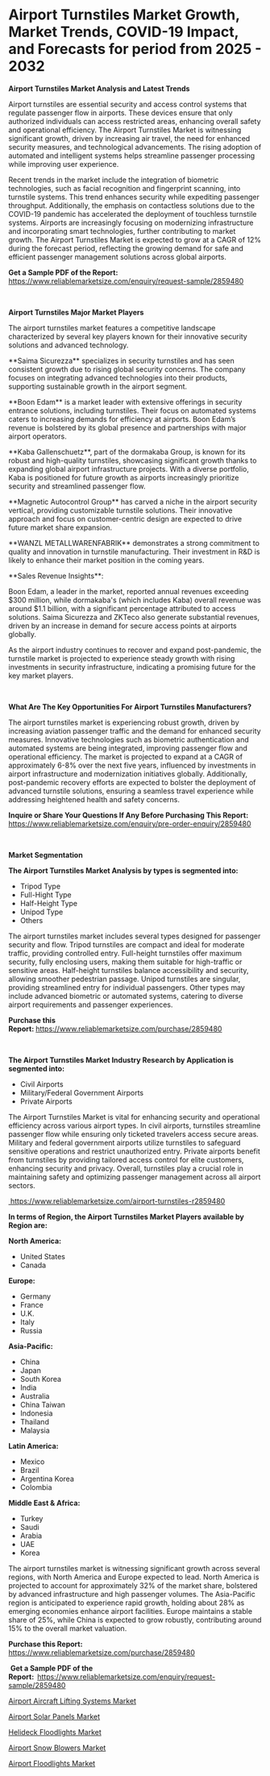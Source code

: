 <p><h1>Airport Turnstiles Market Growth, Market Trends, COVID-19 Impact, and Forecasts for period from 2025 - 2032</h1></p><p><strong>Airport Turnstiles Market Analysis and Latest Trends</strong></p>
<p><p>Airport turnstiles are essential security and access control systems that regulate passenger flow in airports. These devices ensure that only authorized individuals can access restricted areas, enhancing overall safety and operational efficiency. The Airport Turnstiles Market is witnessing significant growth, driven by increasing air travel, the need for enhanced security measures, and technological advancements. The rising adoption of automated and intelligent systems helps streamline passenger processing while improving user experience.</p><p>Recent trends in the market include the integration of biometric technologies, such as facial recognition and fingerprint scanning, into turnstile systems. This trend enhances security while expediting passenger throughput. Additionally, the emphasis on contactless solutions due to the COVID-19 pandemic has accelerated the deployment of touchless turnstile systems. Airports are increasingly focusing on modernizing infrastructure and incorporating smart technologies, further contributing to market growth. The Airport Turnstiles Market is expected to grow at a CAGR of 12% during the forecast period, reflecting the growing demand for safe and efficient passenger management solutions across global airports.</p></p>
<p><strong>Get a Sample PDF of the Report:&nbsp;</strong> <a href="https://www.reliablemarketsize.com/enquiry/request-sample/2859480?utm_campaign=1133&utm_medium=2&utm_source=Github&utm_content=ia&utm_term=12032025&utm_id=airport-turnstiles">https://www.reliablemarketsize.com/enquiry/request-sample/2859480</a></p>
<p>&nbsp;</p>
<p><strong>Airport Turnstiles Major Market Players</strong></p>
<p><p>The airport turnstiles market features a competitive landscape characterized by several key players known for their innovative security solutions and advanced technology.</p><p>**Saima Sicurezza** specializes in security turnstiles and has seen consistent growth due to rising global security concerns. The company focuses on integrating advanced technologies into their products, supporting sustainable growth in the airport segment.</p><p>**Boon Edam** is a market leader with extensive offerings in security entrance solutions, including turnstiles. Their focus on automated systems caters to increasing demands for efficiency at airports. Boon Edam’s revenue is bolstered by its global presence and partnerships with major airport operators.</p><p>**Kaba Gallenschuetz**, part of the dormakaba Group, is known for its robust and high-quality turnstiles, showcasing significant growth thanks to expanding global airport infrastructure projects. With a diverse portfolio, Kaba is positioned for future growth as airports increasingly prioritize security and streamlined passenger flow.</p><p>**Magnetic Autocontrol Group** has carved a niche in the airport security vertical, providing customizable turnstile solutions. Their innovative approach and focus on customer-centric design are expected to drive future market share expansion.</p><p>**WANZL METALLWARENFABRIK** demonstrates a strong commitment to quality and innovation in turnstile manufacturing. Their investment in R&D is likely to enhance their market position in the coming years.</p><p>**Sales Revenue Insights**: </p><p>Boon Edam, a leader in the market, reported annual revenues exceeding $300 million, while dormakaba's (which includes Kaba) overall revenue was around $1.1 billion, with a significant percentage attributed to access solutions. Saima Sicurezza and ZKTeco also generate substantial revenues, driven by an increase in demand for secure access points at airports globally.</p><p>As the airport industry continues to recover and expand post-pandemic, the turnstile market is projected to experience steady growth with rising investments in security infrastructure, indicating a promising future for the key market players.</p></p>
<p>&nbsp;</p>
<p><strong>What Are The Key Opportunities For Airport Turnstiles Manufacturers?</strong></p>
<p><p>The airport turnstiles market is experiencing robust growth, driven by increasing aviation passenger traffic and the demand for enhanced security measures. Innovative technologies such as biometric authentication and automated systems are being integrated, improving passenger flow and operational efficiency. The market is projected to expand at a CAGR of approximately 6-8% over the next five years, influenced by investments in airport infrastructure and modernization initiatives globally. Additionally, post-pandemic recovery efforts are expected to bolster the deployment of advanced turnstile solutions, ensuring a seamless travel experience while addressing heightened health and safety concerns.</p></p>
<p><strong>Inquire or Share Your Questions If Any Before Purchasing This Report:</strong> <a href="https://www.reliablemarketsize.com/enquiry/pre-order-enquiry/2859480?utm_campaign=1133&utm_medium=2&utm_source=Github&utm_content=ia&utm_term=12032025&utm_id=airport-turnstiles">https://www.reliablemarketsize.com/enquiry/pre-order-enquiry/2859480</a></p>
<p>&nbsp;</p>
<p><strong>Market Segmentation</strong></p>
<p><strong>The Airport Turnstiles Market Analysis by types is segmented into:</strong></p>
<p><ul><li>Tripod Type</li><li>Full-Hight Type</li><li>Half-Height Type</li><li>Unipod Type</li><li>Others</li></ul></p>
<p><p>The airport turnstiles market includes several types designed for passenger security and flow. Tripod turnstiles are compact and ideal for moderate traffic, providing controlled entry. Full-height turnstiles offer maximum security, fully enclosing users, making them suitable for high-traffic or sensitive areas. Half-height turnstiles balance accessibility and security, allowing smoother pedestrian passage. Unipod turnstiles are singular, providing streamlined entry for individual passengers. Other types may include advanced biometric or automated systems, catering to diverse airport requirements and passenger experiences.</p></p>
<p><strong>Purchase this Report:&nbsp;</strong><a href="https://www.reliablemarketsize.com/purchase/2859480?utm_campaign=1133&utm_medium=2&utm_source=Github&utm_content=ia&utm_term=12032025&utm_id=airport-turnstiles">https://www.reliablemarketsize.com/purchase/2859480</a></p>
<p>&nbsp;</p>
<p><strong>The Airport Turnstiles Market Industry Research by Application is segmented into:</strong></p>
<p><ul><li>Civil Airports</li><li>Military/Federal Government Airports</li><li>Private Airports</li></ul></p>
<p><p>The Airport Turnstiles Market is vital for enhancing security and operational efficiency across various airport types. In civil airports, turnstiles streamline passenger flow while ensuring only ticketed travelers access secure areas. Military and federal government airports utilize turnstiles to safeguard sensitive operations and restrict unauthorized entry. Private airports benefit from turnstiles by providing tailored access control for elite customers, enhancing security and privacy. Overall, turnstiles play a crucial role in maintaining safety and optimizing passenger management across all airport sectors.</p></p>
<p><a href="https://www.reliablemarketsize.com/airport-turnstiles-r2859480?utm_campaign=1133&utm_medium=2&utm_source=Github&utm_content=ia&utm_term=12032025&utm_id=airport-turnstiles">&nbsp;https://www.reliablemarketsize.com/airport-turnstiles-r2859480</a></p>
<p><strong>In terms of Region, the Airport Turnstiles Market Players available by Region are:</strong></p>
<p>
    <p> <strong> North America: </strong>
        <ul>
            <li>United States</li>
            <li>Canada</li>
        </ul>
        </p> 
    <p> <strong> Europe: </strong>
        <ul>
            <li>Germany</li>
            <li>France</li>
            <li>U.K.</li>
            <li>Italy</li>
            <li>Russia</li>
        </ul>
        </p> 
    <p> <strong> Asia-Pacific: </strong>
        <ul>
            <li>China</li>
            <li>Japan</li>
            <li>South Korea</li>
            <li>India</li>
            <li>Australia</li>
            <li>China Taiwan</li>
            <li>Indonesia</li>
            <li>Thailand</li>
            <li>Malaysia</li>
        </ul>
        </p> 
    <p> <strong> Latin America: </strong>
        <ul>
            <li>Mexico</li>
            <li>Brazil</li>
            <li>Argentina Korea</li>
            <li>Colombia</li>
        </ul>
        </p> 
    <p> <strong> Middle East & Africa: </strong>
        <ul>
            <li>Turkey</li>
            <li>Saudi</li>
            <li>Arabia</li>
            <li>UAE</li>
            <li>Korea</li>
        </ul>
    </p>
    </p>
<p><p>The airport turnstiles market is witnessing significant growth across several regions, with North America and Europe expected to lead. North America is projected to account for approximately 32% of the market share, bolstered by advanced infrastructure and high passenger volumes. The Asia-Pacific region is anticipated to experience rapid growth, holding about 28% as emerging economies enhance airport facilities. Europe maintains a stable share of 25%, while China is expected to grow robustly, contributing around 15% to the overall market valuation.</p></p>
<p><strong>Purchase this Report: </strong><a href="https://www.reliablemarketsize.com/purchase/2859480?utm_campaign=1133&utm_medium=2&utm_source=Github&utm_content=ia&utm_term=12032025&utm_id=airport-turnstiles">https://www.reliablemarketsize.com/purchase/2859480</a></p>
<p>&nbsp;<strong>Get a Sample PDF of the Report:&nbsp;&nbsp;</strong><a href="https://www.reliablemarketsize.com/enquiry/request-sample/2859480?utm_campaign=1133&utm_medium=2&utm_source=Github&utm_content=ia&utm_term=12032025&utm_id=airport-turnstiles">https://www.reliablemarketsize.com/enquiry/request-sample/2859480</a></p>
<p><strong></strong></p>
<p><p><a href="https://github.com/borsiflorsfa/Market-Research-Report-List-1/blob/main/airport-aircraft-lifting-systems-market.md?utm_campaign=1133&utm_medium=2&utm_source=Github&utm_content=ia&utm_term=12032025&utm_id=airport-turnstiles">Airport Aircraft Lifting Systems Market</a></p><p><a href="https://github.com/prumrupear/Market-Research-Report-List-1/blob/main/airport-solar-panels-market.md?utm_campaign=1133&utm_medium=2&utm_source=Github&utm_content=ia&utm_term=12032025&utm_id=airport-turnstiles">Airport Solar Panels Market</a></p><p><a href="https://github.com/romeoacuffap/Market-Research-Report-List-1/blob/main/helideck-floodlights-market.md?utm_campaign=1133&utm_medium=2&utm_source=Github&utm_content=ia&utm_term=12032025&utm_id=airport-turnstiles">Helideck Floodlights Market</a></p><p><a href="https://github.com/goreabeeran/Market-Research-Report-List-1/blob/main/airport-snow-blowers-market.md?utm_campaign=1133&utm_medium=2&utm_source=Github&utm_content=ia&utm_term=12032025&utm_id=airport-turnstiles">Airport Snow Blowers Market</a></p><p><a href="https://github.com/kelttnandan9/Market-Research-Report-List-1/blob/main/airport-floodlights-market.md?utm_campaign=1133&utm_medium=2&utm_source=Github&utm_content=ia&utm_term=12032025&utm_id=airport-turnstiles">Airport Floodlights Market</a></p></p>